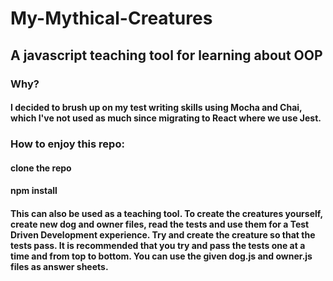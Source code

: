 # My-Mythical-Creatures
## A javascript teaching tool for learning about OOP

### Why?

#### I decided to brush up on my test writing skills using Mocha and Chai, which I've not used as much since migrating to React where we use Jest.  

### How to enjoy this repo:

#### clone the repo
#### npm install


#### This can also be used as a teaching tool.  To create the creatures yourself, create new dog and owner files, read the tests and use them for a Test Driven Development experience. Try and create the creature so that the tests pass.  It is recommended that you try and pass the tests one at a time and from top to bottom.  You can use the given dog.js and owner.js files as answer sheets.
